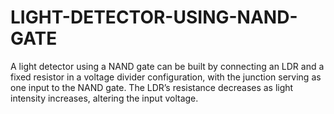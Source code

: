 # LIGHT-DETECTOR-USING-NAND-GATE
A light detector using a NAND gate can be built by connecting an LDR and a fixed resistor in a voltage divider configuration, with the junction serving as one input to the NAND gate. The LDR’s resistance decreases as light intensity increases, altering the input voltage. 
